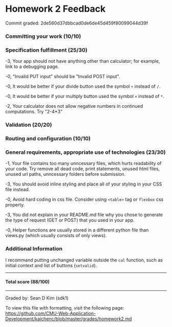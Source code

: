 Homework 2 Feedback
==================

Commit graded: 2de560d37dbbcad0de6de45d459f80099044d39f


### Committing your work (10/10)

### Specification fulfillment (25/30)
-3, Your app should not have anything other than calculator; for example, link to a debugging page.

-0, "Invalid PUT input" should be "Invalid POST input".

-0, It would be better if your divide button used the symbol `÷` instead of `/`.

-0, It would be better if your multiply button used the symbol `×` instead of `*`.

-2, Your calculator does not allow negative numbers in continued computations.  Try "2-4*3"

### Validation (20/20)

### Routing and configuration (10/10)

### General requirements, appropriate use of technologies (23/30)
-1, Your file contains too many unncessary files, which hurts readability of your code. Try remove all dead code, print statements, unused html files, unused url paths, unncessary folders before submission.

-3, You should avoid inline styling and place all of your styling in your CSS file instead.

-0, Avoid hard coding in css file. Consider using `<table>` tag or `flexbox` css property.

-3, You did not explain in your README.md file why you chose to generate the type of request (GET or POST) that you used in your app.

-0, Helper functions are usually stored in a different python file than views.py (which usually consists of only views).

### Additional Information
I recommand putting unchanged variable outside the `cal` function, such as initial context and list of buttons (`setvalid`).

---

#### Total score (88/100)

---

Graded by: Sean D Kim (sdk1)

To view this file with formatting, visit the following page: https://github.com/CMU-Web-Application-Development/kaichenc/blob/master/grades/homework2.md
